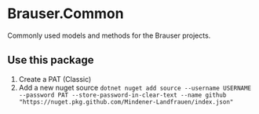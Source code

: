 # Brauser.Common

Commonly used models and methods for the Brauser projects.

## Use this package

1. Create a PAT (Classic)
2. Add a new nuget source
   `dotnet nuget add source --username USERNAME --password PAT --store-password-in-clear-text --name github "https://nuget.pkg.github.com/Mindener-Landfrauen/index.json" `

